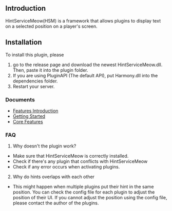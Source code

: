 ## Introduction
HintServiceMeow(HSM) is a framework that allows plugins to display text on a selected position on a player's screen.

## Installation
To install this plugin, please 
1. go to the release page and download the newest HintServiceMeow.dll. Then, paste it into the plugin folder.
2. If you are using PluginAPI (The default API), put Harmony.dll into the dependencies folder.
3. Restart your server.

### Documents
- [Features Introduction](Features.md)
- [Getting Started](GettingStarted.md)
- [Core Features](CoreFeatures.md)

### FAQ
1. Why doesn't the plugin work?
- Make sure that HintServiceMeow is correctly installed.
- Check if there's any plugin that conflicts with HintServiceMeow
- Check if any error occurs when activating plugins.
2. Why do hints overlaps with each other
- This might happen when multiple plugins put their hint in the same position. You can check the config file for each plugin to adjust the position of their UI. If you cannot adjust the position using the config file, please contact the author of the plugins.
